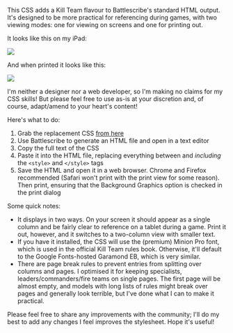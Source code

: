 This CSS adds a Kill Team flavour to Battlescribe's standard HTML output. It's designed to be more practical for referencing during games, with two viewing modes: one for viewing on screens and one for printing out.

It looks like this on my iPad:

![](https://github.com/r0tational/killteam-battlescribe/blob/master/screen-page.png)

And when printed it looks like this:

![](https://github.com/r0tational/killteam-battlescribe/blob/master/print-page.jpg)

I'm neither a designer nor a web developer, so I'm making no claims for my CSS skills! But please feel free to use as-is at your discretion and, of course, adapt/amend to your heart's content!

Here's what to do:

1. Grab the replacement CSS [from here](https://github.com/r0tational/killteam-battlescribe/blob/master/killteam-battlescribe.css)
2. Use Battlescribe to generate an HTML file and open in a text editor
3. Copy the full text of the CSS
4. Paste it into the HTML file, replacing everything between and *including* the `<style>` and `</style>` tags
5. Save the HTML and open it in a web browser. Chrome and Firefox recommended (Safari won't print with the print view for some reason). Then print, ensuring that the Background Graphics option is checked in the print dialog

Some quick notes:

- It displays in two ways. On your screen it should appear as a single column and be fairly clear to reference on a tablet during a game. Print it out, however, and it switches to a two-column view with smaller text.
- If you have it installed, the CSS will use the (premium) Minion Pro font, which is used in the official Kill Team rules book. Otherwise, it'll default to the Google Fonts-hosted Garamond EB, which is very similar.
- There are page break rules to prevent entries from splitting over columns and pages. I optimised it for keeping specialists, leaders/commanders/fire teams on single pages. The first page will be almost empty, and models with long lists of rules might break over pages and generally look terrible, but I've done what I can to make it practical.

Please feel free to share any improvements with the community; I'll do my best to add any changes I feel improves the stylesheet. Hope it's useful!
